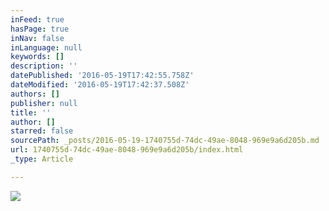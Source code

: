 ```yaml
---
inFeed: true
hasPage: true
inNav: false
inLanguage: null
keywords: []
description: ''
datePublished: '2016-05-19T17:42:55.758Z'
dateModified: '2016-05-19T17:42:37.508Z'
authors: []
publisher: null
title: ''
author: []
starred: false
sourcePath: _posts/2016-05-19-1740755d-74dc-49ae-8048-969e9a6d205b.md
url: 1740755d-74dc-49ae-8048-969e9a6d205b/index.html
_type: Article

---
```

![](https://the-grid-user-content.s3-us-west-2.amazonaws.com/0fb9def1-448e-49ac-bbd6-821c5d67dd62.jpg)